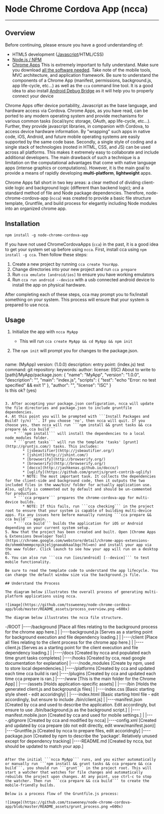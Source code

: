 # Node Chrome Cordova App (ncca)

---
## Overview

Before continuing, please ensure you have a good understanding of:
 
 * HTML5 development ([Javascript](https://developer.mozilla.org/en-US/docs/Web/JavaScript)/HTML/CSS)
 * [Node.js / NPM](https://nodejs.org/)
 * [Chrome Apps](https://developer.chrome.com/apps/about_apps) This is extremely important to fully understand. Make sure you download [all the software needed](https://developer.chrome.com/apps/chrome_apps_on_mobile#step-1-install-your-development-tools). Take note of the mobile tools, MVC architecture, and application framework. Be sure to understand the components of a Chrome App (manifest, permissions, background.js, app life-cycle, etc...) as well as the ```cca``` command line tool. It is a good idea to also install [Android Debug Bridge](http://developer.android.com/tools/help/adb.html) as it will help you to properly connect your device
 
Chrome Apps offer device portability, Javascript as the base language, and hardware access via Cordova. Chrome Apps, as you have read, can be ported to any modern operating system and provide mechanisms for various common tasks (local/sync storage, OAuth, app life-cycle, etc...). Further, they provide javascript libraries, in companion with Cordova, to access device hardware information. By "wrapping" such apps in native code, iOS, Android, and future mobile operating systems are easily supported by the same code base. Secondly, a single style of coding and a single stack of technologies (rooted in HTML, CSS, and JS) can be used across all platforms. This makes it extremely easy to collaborate and include additional developers. The main drawback of such a technique is a limitation on the computational advantages that come with native language apps (intense graphics or computations). However, it is the main goal to provide a means of rapidly developing **multi-platform**, **lightweight** apps.

Chrome Apps fall short in two key areas: a clear method of dividing client-side logic and background logic (different than backend logic); and a standard method of file and Node package dependencies. Therefore, node-chrome-cordova-app (```ncca```) was created to provide a basic file structure template, Gruntfile, and build process for elegantly including Node modules into an organized chrome app.

## Installation

```npm install -g node-chrome-cordova-app```

If you have not used ChromeCordovaApps (```cca```) in the past, it is a good idea to get your system set up before using ```ncca```. First, install cca using ```npm install -g cca```. Then follow these steps:

 1. Create a new project by running ```cca create YourApp```.
 2. Change directories into your new project and run ```cca prepare```
 3. Run ```cca emulate [android/ios]``` to ensure you have working emulators
 4. Run ```cca run android --device``` with a usb connected android device to install the app on physical hardware.
 
After completing each of these steps, cca may prompt you to fix/install something on your system. This process will ensure that your system is prepared to use ncca.

## Usage

1. Initialize the app with ```ncca MyApp```
	* This will run ```cca create MyApp && cd MyApp && npm init```
2. The ```npm init``` will prompt you for changes to the package.json.

	```
name: (MyApp)
version: (1.0.0)
description:
entry point: (index.js)
test command:
git repository:
keywords:
author:
license: (ISC)
About to write to [path]/MyApp/package.json:
{
	"name": "MyApp",
	"version": "1.0.0",
	"description": "",
	"main": "index.js",
	"scripts": {
		"test": "echo \"Error: no test specified\" && exit 1"
	},
	"author": "",
	"license": "ISC"
}		
Is this ok? (yes)
```

3. After accepting your package.json configuration, ncca will update the file directories and package.json to include gruntfile dependencies.
4. At this point you will be prompted with ```Install Packages and Build? (y/n)```. If you choose 'no', then ncca will quit. If you choose yes, then ncca will run ```npm install && grunt tasks && cca prepare && cca build```
	* ```npm install``` will install the dependencies to a local node_modules folder.
	* ```grunt tasks``` will run the template 'tasks' [grunt](http://gruntjs.com/) tasks. This includes:
		* [jsbeautifier](http://jsbeautifier.org/)
		* [jshint](http://jshint.com/)
		* [browserify](http://browserify.org/)
 		* [browserify](http://browserify.org/)
 		* [docco](http://jashkenas.github.io/docco/)
 		* [uglify](https://github.com/gruntjs/grunt-contrib-uglify)
 		* NOTE: The most important task. It collects the dependencies for the client-side and background code, then it outputs the two included files in the www/bin/ folder for actually application use. Also, uglify is commented out by default and should be un-commented for production.
 	* ```cca prepare``` prepares the chrome-cordova-app for multi-device builds.
 		* NOTE: If this fails, run ```cca checking``` in the project root to ensure that your system is capable of building multi-device apps. Fix any issues here before manually running ```cca prepare && cca build``` again.
 	* ```cca build``` builds the application for iOS or Android depending on your current system setup.
5. Now that the project has been created and built. Open [Chrome Apps & Extensions Developer Tool] (https://chrome.google.com/webstore/detail/chrome-apps-extensions-de/ohmmkhmmmpcnpikjeljgnaoabkaalbgc?hl=en) and install your app via the www folder. Click launch to see how your app will run on a desktop OS. 
6. You can also run ```cca run [ios/android] [--device]``` to test mobile functionality.

Be sure to read the template code to understand the app lifecycle. You can change the default window size via the background.js file. 

## Understand the Process

The diagram below illustrates the overall process of generating multi-platform applications using ncca.

![image](https://github.com/tssweeney/node-chrome-cordova-app/blob/master/README_assets/process_overview.png =600x)

The diagram below illustrates the ncca file structure.

```
-/ROOT
|----/background			[Place all files relating to the background process for the chrome app here.]
|    |----background.js		[Serves as a starting point for background execution and file dependency loading.]
|
|----/client				[Place all files relating to the client process for the chrome app here.]
|    |----client.js			[Serves as a starting point for the client execution and file dependency loading.]
|
|----/docs 					[Created by ncca and populated each time grunt tasks completes]
|----/hooks 				[Created by cca, read google documentation for explanation]
|----/node_modules			[Create by npm, used to store local dependencies.]
|----/platforms				[Created by cca and updated each time cca build is ran]
|----/plugins				[Created by cca and updated each time cca prepare is ran.]
|----/www					[This is the main folder for the Chrome App]
|    |----/assets			[Holds application-specific assets]
|    |----/bin				[Holds the generated client.js and background.js files]
|    |----index.css			[Basic starting style sheet - edit accoridngly]
|    |----index.html		[Basic starting html file - edit accordingly, but ensure to include ./bin/client.js]
|    |----manifest.json		[Created by cca and used to describe the application. Edit accordingly, but ensure to use ./bin/background.js as the background script.]
|    |----manifest.mobile.json [Created by cca and used for mobile settings.]
|
|----.gitignore				[Created by cca and modified by ncca]
|----config.xml				[Created and updated by cca prepare (do not edit directly, edit www/manifest.json)]
|----Gruntfile.js			[Created by ncca to prepare files, edit accoridngly]
|----package.json			[Created by npm to describe the 'package'. Relatively unused except for dependency tracking]
|----README.md				[Created by ncca, but should be updated to match your app.]
```

After the initial ```ncca MyApp``` runs, and you either automatically or manually run ```npm install && grunt tasks && cca prepare && cca build```, you should run ```grunt``` in the project root. This will start a watcher that watches for file changes and automatically rebuilds the project upon changes. At any point, use ctrl-c to stop the watcher. Then run ```cca prepare && cca build``` to create the mobile-friendly builds. 

Below is a process flow of the Gruntfile.js process:

![image](https://github.com/tssweeney/node-chrome-cordova-app/blob/master/README_assets/grunt_process.png =600x)